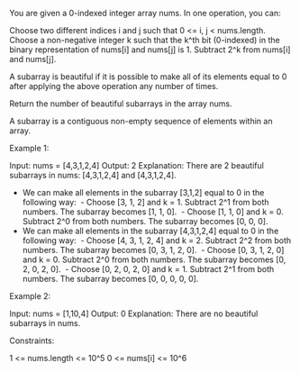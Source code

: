 You are given a 0-indexed integer array nums. In one operation, you
can:


Choose two different indices i and j such that 0 <= i, j < nums.length.
Choose a non-negative integer k such that the k^th bit (0-indexed) in the
binary representation of nums[i] and nums[j] is 1.
Subtract 2^k from nums[i] and nums[j].


A subarray is beautiful if it is possible to make all of its elements equal
to 0 after applying the above operation any number of times.

Return the number of beautiful subarrays in the array nums.

A subarray is a contiguous non-empty sequence of elements within an array.


Example 1:


Input: nums = [4,3,1,2,4]
Output: 2
Explanation: There are 2 beautiful subarrays in nums: [4,3,1,2,4] and
[4,3,1,2,4].
- We can make all elements in the subarray [3,1,2] equal to 0 in the
following way:
⁠ - Choose [3, 1, 2] and k = 1. Subtract 2^1 from both numbers. The subarray
becomes [1, 1, 0].
⁠ - Choose [1, 1, 0] and k = 0. Subtract 2^0 from both numbers. The subarray
becomes [0, 0, 0].
- We can make all elements in the subarray [4,3,1,2,4] equal to 0 in the
following way:
⁠ - Choose [4, 3, 1, 2, 4] and k = 2. Subtract 2^2 from both numbers. The
subarray becomes [0, 3, 1, 2, 0].
⁠ - Choose [0, 3, 1, 2, 0] and k = 0. Subtract 2^0 from both numbers. The
subarray becomes [0, 2, 0, 2, 0].
⁠ - Choose [0, 2, 0, 2, 0] and k = 1. Subtract 2^1 from both numbers. The
subarray becomes [0, 0, 0, 0, 0].


Example 2:


Input: nums = [1,10,4]
Output: 0
Explanation: There are no beautiful subarrays in nums.



Constraints:


1 <= nums.length <= 10^5
0 <= nums[i] <= 10^6




